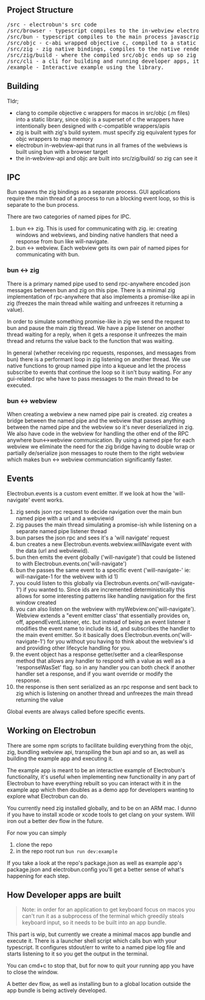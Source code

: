 ## Project Structure

<pre>
/src - electrobun's src code
/src/browser - typescript compiles to the in-webview electrobun javascript api
/src/bun - typescript compiles to the main process javascript api
/src/objc - c-abi wrapped objective c, compiled to a static lib
/src/zig - zig native bindings, compiles to the native renderer process. 
/src/zig/build - where the compiled src/objc ends up so zig can see it and embed it
/src/cli - a cli for building and running developer apps, it reads electrobun.config files
/example - Interactive example using the library. 
</pre>

## Building

Tldr;

- clang to compile objective c wrappers for macos in src/objc (.m files) into a static library, since objc is a superset of c the wrappers have intentionally been designed with c-compatible wrappers/apis
- zig is built with zig's build system. must specify zig equivalent types for objc wrappers to map memory
- electrobun in-webview-api that runs in all frames of the webviews is built using bun with a browser target
- the in-webview-api and objc are built into src/zig/build/ so zig can see it

## IPC

Bun spawns the zig bindings as a separate process. GUI applications require the main thread of a process to run a blocking event loop, so this is separate to the bun process.

There are two categories of named pipes for IPC.

1. bun <-> zig. This is used for communicating with zig. ie: creating windows and webviews, and binding native handlers that need a response from bun like will-navigate.
2. bun <-> webview. Each webview gets its own pair of named pipes for communicating with bun.

### bun <-> zig

There is a primary named pipe used to send rpc-anywhere encoded json messages between bun and zig on this pipe. There is a minimal zig implementation of rpc-anywhere that also implements a promise-like api in zig (freezes the main thread while waiting and unfreezes it returning a value).

In order to simulate something promise-like in zig we send the request to bun and pause the main zig thread. We have a pipe listener on another thread waiting for a reply, when it gets a response it unfreezes the main thread and returns the value back to the function that was waiting.

In general (whether receiving rpc requests, responses, and messages from bun) there is a performant loop in zig listening on another thread. We use native functions to group named pipe into a kqueue and let the process subscribe to events that continue the loop so it isn't busy waiting. For any gui-related rpc whe have to pass messages to the main thread to be executed.

### bun <-> webview

When creating a webview a new named pipe pair is created. zig creates a bridge between the named pipe and the webview that passes anything between the named pipe and the webview so it's never deserialized in zig. We also have code in the webview for handling the other end of the RPC anywhere bun<->webview communication. By using a named pipe for each webview we eliminate the need for the zig bridge having to double wrap or partially de/serialize json messages to route them to the right webview which makes bun <-> webview communciation significantly faster.

## Events

Electrobun.events is a custom event emitter. If we look at how the 'will-navigate' event works.

1. zig sends json rpc request to decide navigation over the main bun named pipe with a url and a webviewid
2. zig pauses the main thread simulating a promise-ish while listening on a separate named pipe listener thread
3. bun parses the json rpc and sees it's a 'will navigate' request
4. bun creates a new Electrobun.events.webview.willNavigate event with the data (url and webviewid).
5. bun then emits the event globally ('will-navigate') that could be listened to with Electrobun.events.on('will-navigate')
6. bun the passes the same event to a specific event ('will-navigate-<webviewId>' ie: will-navigate-1 for the webivew with id 1)
7. you could listen to this globally via Electrobun.events.on('will-navigate-1') if you wanted to. Since ids are incremented deterministically this allows for some interesting patterns like handling navigation for the first window created
8. you can also listen on the webview with myWebview.on('will-navigate'). Webview extends a "event emitter class' that essentially provides on, off, appendEventListener, etc. but instead of being an event listener it modifies the event name to include its id, and subscribes the handler to the main event emitter. So it basically does Electrobun.events.on('will-navigate-1') for you without you having to think about the webview's id and providing other lifecycle handling for you.
9. the event object has a response getter/setter and a clearResponse method that allows any handler to respond with a value as well as a 'responseWasSet' flag. so in any handler you can both check if another handler set a response, and if you want override or modify the response.
10. the response is then sent serialized as an rpc response and sent back to zig which is listening on another thread and unfreezes the main thread returning the value

Global events are always called before specific events.

## Working on Electrobun

There are some npm scripts to facilitate building everything from the objc, zig, bundling webview api, transpiling the bun api and so an, as well as building the example app and executing it.

The example app is meant to be an interactive example of Electrobun's functionality, it's useful when implementing new functionality in any part of Electrobun to have everything rebuilt so you can interact with it in the example app which then doubles as a demo app for developers wanting to explore what Electrobun can do.

You currently need zig installed globally, and to be on an ARM mac. I dunno if you have to install xcode or xcode tools to get clang on your system. Will iron out a better dev flow in the future.

For now you can simply

1. clone the repo
2. in the repo root run `bun run dev:example`

If you take a look at the repo's package.json as well as example app's package.json and electrobun.config you'll get a better sense of what's happening for each step.

## How Developer apps are built

> Note: in order for an application to get keyboard focus on macos you can't run it as a subprocess of the terminal which greedily steals keyboard input, so it needs to be built into an app bundle.

This part is wip, but currently we create a minimal macos app bundle and execute it. There is a launcher shell script which calls bun with your typescript. It configures stdout/err to write to a named pipe log file and starts listening to it so you get the output in the terminal.

You can cmd+c to stop that, but for now to quit your running app you have to close the window.

A better dev flow, as well as installing bun to a global location outside the app bundle is being actively developed.
